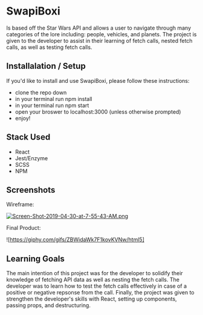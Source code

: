 # SwapiBoxi

Is based off the Star Wars API and allows a user to navigate through many categories of the lore including: people, vehicles, and planets. The project is given to the developer to assist in their learning of fetch calls, nested fetch calls, as well as testing fetch calls.

## Installalation / Setup
 If you'd like to install and use SwapiBoxi, please follow these instructions:
 - clone the repo down
 - in your terminal run npm install
 - in your terminal run npm start
 - open your broswer to localhost:3000 (unless otherwise prompted)
 - enjoy!
 
 ## Stack Used
 - React
 - Jest/Enzyme
 - SCSS
 - NPM
 
## Screenshots
Wireframe:

[![Screen-Shot-2019-04-30-at-7-55-43-AM.png](https://i.postimg.cc/7L2v9BzL/Screen-Shot-2019-04-30-at-7-55-43-AM.png)](https://postimg.cc/zL8PXF0m)

Final Product:

![https://giphy.com/gifs/ZBWidaWk7F1kovKVNw/html5]
 
## Learning Goals
The main intention of this project was for the developer to solidify their knowledge of fetching API data as well as nesting the fetch calls. The developer was to learn how to test the fetch calls effectively in case of a positive or negative repsonse from the call. Finally, the project was given to strengthen the developer's skills with React, setting up components, passing props, and destructuring.
